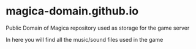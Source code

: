# magica-domain.github.io
Public Domain of Magica repository used as storage for the game server

In here you will find all the music/sound files used in the game
